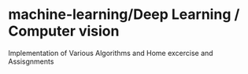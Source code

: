 # machine-learning/Deep Learning / Computer vision
Implementation of Various Algorithms and Home excercise and Assisgnments
